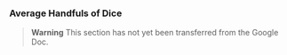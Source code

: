 ### Average Handfuls of Dice

> **Warning**
> This section has not yet been transferred from the Google Doc.
